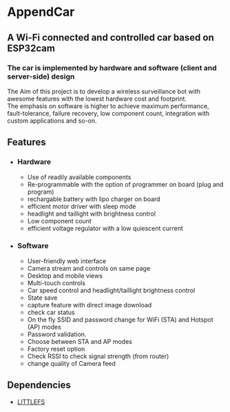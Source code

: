 # AppendCar
## A Wi-Fi connected and controlled car based on ESP32cam
### The car is implemented by hardware and software (client and server-side) design
The Aim of this project is to develop a wireless surveillance bot with awesome features with the lowest hardware cost and footprint.  
The emphasis on software is higher to achieve maximum performance, fault-tolerance, failure recovery, low component count, integration with custom applications and so-on.

## Features
* ### Hardware 
  * Use of readily available components
  * Re-programmable with the option of programmer on board (plug and program)
  * rechargable battery with lipo charger on board
  * efficient motor driver with sleep mode
  * headlight and taillight with brightness control
  * Low component count
  * efficient voltage regulator with a low quiescent current
* ### Software
  * User-friendly web interface
  * Camera stream and controls on same page
  * Desktop and mobile views
  * Multi-touch controls
  * Car speed control and headlight/taillight brightness control
  * State save
  * capture feature with direct image download
  * check car status
  * On the fly SSID and password change for WiFi (STA) and Hotspot (AP) modes
  * Password validation.
  * Choose between STA and AP modes
  * Factory reset option
  * Check RSSI to check signal strength (from router)
  * change quality of Camera feed
## Dependencies
 * [LITTLEFS](https://github.com/lorol/LITTLEFS)
